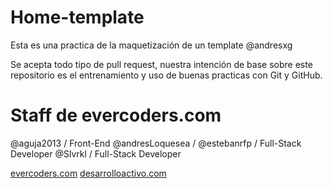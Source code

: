 # Home-template
Esta es una practica de la maquetización de un template @andresxg 

Se acepta todo tipo de pull request, nuestra intención de base sobre este repositorio es el entrenamiento y uso de buenas practicas con Git y GitHub.

Staff de evercoders.com
=======================

@aguja2013 / Front-End
@andresLoquesea / 
@estebanrfp / Full-Stack Developer
@Slvrkl / Full-Stack Developer

[evercoders.com](http://evercoders.com)
[desarrolloactivo.com](https://desarrolloactivo.com)
